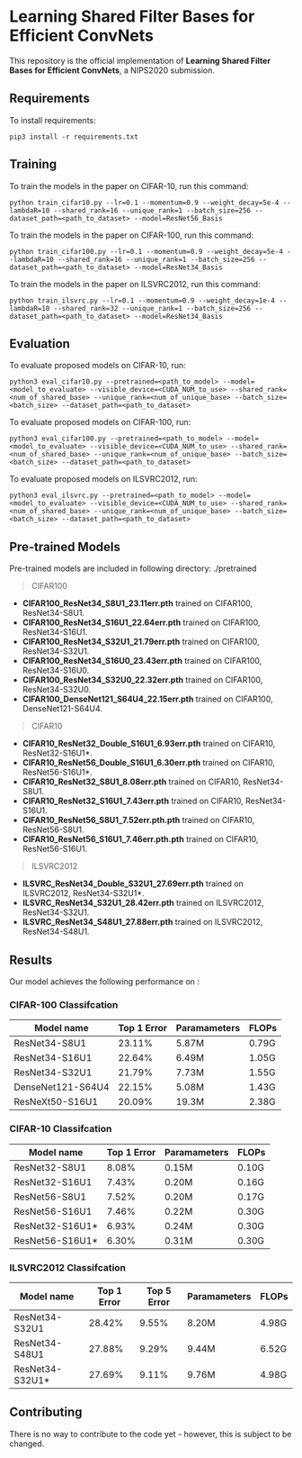 # Learning Shared Filter Bases for Efficient ConvNets

This repository is the official implementation of **Learning Shared Filter Bases for Efficient ConvNets**, a NIPS2020 submission.

## Requirements

To install requirements:

```setup
pip3 install -r requirements.txt
```

## Training

To train the models in the paper on CIFAR-10, run this command:

```train
python train_cifar10.py --lr=0.1 --momentum=0.9 --weight_decay=5e-4 --lambdaR=10 --shared_rank=16 --unique_rank=1 --batch_size=256 --dataset_path=<path_to_dataset> --model=ResNet56_Basis
```

To train the models in the paper on CIFAR-100, run this command:

```train
python train_cifar100.py --lr=0.1 --momentum=0.9 --weight_decay=5e-4 --lambdaR=10 --shared_rank=16 --unique_rank=1 --batch_size=256 --dataset_path=<path_to_dataset> --model=ResNet34_Basis
```

To train the models in the paper on ILSVRC2012, run this command:

```train
python train_ilsvrc.py --lr=0.1 --momentum=0.9 --weight_decay=1e-4 --lambdaR=10 --shared_rank=32 --unique_rank=1 --batch_size=256 --dataset_path=<path_to_dataset> --model=ResNet34_Basis
```

## Evaluation

To evaluate proposed models on CIFAR-10, run:

```eval
python3 eval_cifar10.py --pretrained=<path_to_model> --model=<model_to_evaluate> --visible_device=<CUDA_NUM_to_use> --shared_rank=<num_of_shared_base> --unique_rank=<num_of_unique_base> --batch_size=<batch_size> --dataset_path=<path_to_dataset>
```

To evaluate proposed models on CIFAR-100, run:

```eval
python3 eval_cifar100.py --pretrained=<path_to_model> --model=<model_to_evaluate> --visible_device=<CUDA_NUM_to_use> --shared_rank=<num_of_shared_base> --unique_rank=<num_of_unique_base> --batch_size=<batch_size> --dataset_path=<path_to_dataset>
```

To evaluate proposed models on ILSVRC2012, run:

```eval
python3 eval_ilsvrc.py --pretrained=<path_to_model> --model=<model_to_evaluate> --visible_device=<CUDA_NUM_to_use> --shared_rank=<num_of_shared_base> --unique_rank=<num_of_unique_base> --batch_size=<batch_size> --dataset_path=<path_to_dataset>
```

## Pre-trained Models

Pre-trained models are included in following directory:
./pretrained

> CIFAR100

- **CIFAR100_ResNet34_S8U1_23.11err.pth** trained on CIFAR100, ResNet34-S8U1.
- **CIFAR100_ResNet34_S16U1_22.64err.pth** trained on CIFAR100, ResNet34-S16U1.
- **CIFAR100_ResNet34_S32U1_21.79err.pth** trained on CIFAR100, ResNet34-S32U1.
- **CIFAR100_ResNet34_S16U0_23.43err.pth** trained on CIFAR100, ResNet34-S16U0.
- **CIFAR100_ResNet34_S32U0_22.32err.pth** trained on CIFAR100, ResNet34-S32U0.
- **CIFAR100_DenseNet121_S64U4_22.15err.pth** trained on CIFAR100, DenseNet121-S64U4.

> CIFAR10

- **CIFAR10_ResNet32_Double_S16U1_6.93err.pth** trained on CIFAR10, ResNet32-S16U1\*.
- **CIFAR10_ResNet56_Double_S16U1_6.30err.pth** trained on CIFAR10, ResNet56-S16U1\*.
- **CIFAR10_ResNet32_S8U1_8.08err.pth** trained on CIFAR10, ResNet34-S8U1.
- **CIFAR10_ResNet32_S16U1_7.43err.pth** trained on CIFAR10, ResNet34-S16U1.
- **CIFAR10_ResNet56_S8U1_7.52err.pth.pth** trained on CIFAR10, ResNet56-S8U1.
- **CIFAR10_ResNet56_S16U1_7.46err.pth.pth** trained on CIFAR10, ResNet56-S16U1.

> ILSVRC2012

- **ILSVRC_ResNet34_Double_S32U1_27.69err.pth** trained on ILSVRC2012, ResNet34-S32U1\*.
- **ILSVRC_ResNet34_S32U1_28.42err.pth** trained on ILSVRC2012, ResNet34-S32U1.
- **ILSVRC_ResNet34_S48U1_27.88err.pth** trained on ILSVRC2012, ResNet34-S48U1.


## Results

Our model achieves the following performance on :

### CIFAR-100 Classifcation

| Model name         | Top 1 Error  | Paramameters | FLOPs |
| ------------------ |---------------- | ------------ | ----- |
| ResNet34-S8U1      |     23.11%         |      5.87M     |  0.79G  |
| ResNet34-S16U1     |     22.64%         |      6.49M     |  1.05G  |
| ResNet34-S32U1     |     21.79%         |      7.73M     |  1.55G  |
| DenseNet121-S64U4  |     22.15%         |      5.08M     |  1.43G  |
| ResNeXt50-S16U1    |     20.09%         |      19.3M     |  2.38G  |

### CIFAR-10 Classifcation

| Model name         | Top 1 Error  | Paramameters | FLOPs |
| ------------------ |---------------- | ------------ | ----- |
| ResNet32-S8U1      |     8.08%         |      0.15M     |  0.10G  |
| ResNet32-S16U1     |     7.43%         |      0.20M     |  0.16G  |
| ResNet56-S8U1      |     7.52%         |      0.20M     |  0.17G  |
| ResNet56-S16U1     |     7.46%         |      0.22M     |  0.30G |
| ResNet32-S16U1\*    |     6.93%         |      0.24M     |  0.30G  |
| ResNet56-S16U1\*    |     6.30%         |      0.31M     |  0.30G  |

### ILSVRC2012 Classifcation

| Model name         | Top 1 Error  | Top 5 Error | Paramameters | FLOPs |
| ------------------ |---------------- | -------------- | ------------ | ----- |
| ResNet34-S32U1     |     28.42%         |      9.55%       |      8.20M     |  4.98G  |
| ResNet34-S48U1     |     27.88%         |      9.29%       |      9.44M     |  6.52G  |
| ResNet34-S32U1\*    |     27.69%         |      9.11%       |      9.76M     |  4.98G  |

## Contributing

There is no way to contribute to the code yet - however, this is subject to be changed.